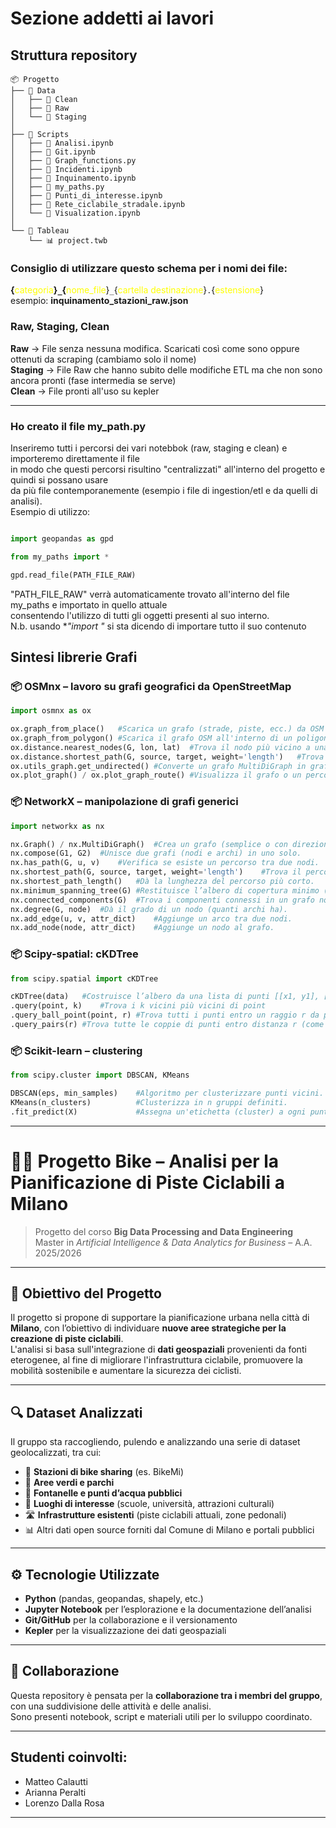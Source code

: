 # Sezione addetti ai lavori

## Struttura repository
```
📦 Progetto
├── 📁 Data
│   ├── 📁 Clean
│   ├── 📁 Raw
│   └── 📁 Staging
│
├── 📁 Scripts
│   ├── 📓 Analisi.ipynb
│   ├── 📓 Git.ipynb
│   ├── 🐍 Graph_functions.py
│   ├── 📓 Incidenti.ipynb
│   ├── 📓 Inquinamento.ipynb
│   ├── 🐍 my_paths.py
│   ├── 📓 Punti_di_interesse.ipynb
│   ├── 📓 Rete_ciclabile_stradale.ipynb
│   └── 📓 Visualization.ipynb
│
└── 📁 Tableau
    └── 📊 project.twb
```
### Consiglio di utilizzare questo schema per i nomi dei file:
**{**<span style="color:yellow">categoria</span>**}`_`{**<span style="color:yellow">nome_file</span>}`_`{<span style="color:yellow">cartella destinazione</span>}`.`{<span style="color:yellow">estensione</span>}  
esempio:    **inquinamento_stazioni_raw.json**

### Raw, Staging, Clean
**Raw**     →   File senza nessuna modifica. Scaricati così come sono oppure ottenuti da scraping (cambiamo solo il nome)  
**Staging** →   File Raw che hanno subito delle modifiche ETL ma che non sono ancora pronti (fase intermedia se serve)  
**Clean**   →   File pronti all'uso su kepler  

---

### Ho creato il file my_path.py
Inseriremo tutti i percorsi dei vari notebbok (raw, staging e clean) e importeremo direttamente il file  
in modo che questi percorsi risultino "centralizzati" all'interno del progetto e quindi si possano usare  
da più file contemporanemente (esempio i file di ingestion/etl e da quelli di analisi).  
Esempio di utilizzo:

```python

import geopandas as gpd

from my_paths import *

gpd.read_file(PATH_FILE_RAW)

```
"PATH_FILE_RAW" verrà automaticamente trovato all'interno del file my_paths e importato in quello attuale  
consentendo l'utilizzo di tutti gli oggetti presenti al suo interno.  
N.b. usando **"import *"** si sta dicendo di importare tutto il suo contenuto

## Sintesi librerie Grafi

### 📦 OSMnx – lavoro su grafi geografici da OpenStreetMap

```python
import osmnx as ox

ox.graph_from_place()	#Scarica un grafo (strade, piste, ecc.) da OSM per una città o zona.
ox.graph_from_polygon()	#Scarica il grafo OSM all'interno di un poligono (es. confine Milano).
ox.distance.nearest_nodes(G, lon, lat)	#Trova il nodo più vicino a una coordinata geografica.
ox.distance.shortest_path(G, source, target, weight='length')	#Trova il percorso più corto tra due nodi, pesato per lunghezza o altro.
ox.utils_graph.get_undirected()	#Converte un grafo MultiDiGraph in grafo non orientato. Utile per MST.
ox.plot_graph() / ox.plot_graph_route()	#Visualizza il grafo o un percorso sopra di esso.
```

### 📦 NetworkX – manipolazione di grafi generici

```python
import networkx as nx

nx.Graph() / nx.MultiDiGraph()	#Crea un grafo (semplice o con direzioni e archi multipli).
nx.compose(G1, G2)	#Unisce due grafi (nodi e archi) in uno solo.
nx.has_path(G, u, v)	#Verifica se esiste un percorso tra due nodi.
nx.shortest_path(G, source, target, weight='length')	#Trova il percorso più corto (come OSMnx).
nx.shortest_path_length()	#Dà la lunghezza del percorso più corto.
nx.minimum_spanning_tree(G)	#Restituisce l’albero di copertura minimo (MST).
nx.connected_components(G)	#Trova i componenti connessi in un grafo non orientato.
nx.degree(G, node)	#Dà il grado di un nodo (quanti archi ha).
nx.add_edge(u, v, attr_dict)	#Aggiunge un arco tra due nodi.
nx.add_node(node, attr_dict)	#Aggiunge un nodo al grafo.
```

### 📦 Scipy-spatial: cKDTree

```python
from scipy.spatial import cKDTree

cKDTree(data)	#Costruisce l’albero da una lista di punti [[x1, y1], [x2, y2], ...]
.query(point, k)	#Trova i k vicini più vicini di point
.query_ball_point(point, r)	#Trova tutti i punti entro un raggio r da point
.query_pairs(r)	#Trova tutte le coppie di punti entro distanza r (come nel tuo esempio)
```

### 📦 Scikit-learn – clustering

```python
from scipy.cluster import DBSCAN, KMeans

DBSCAN(eps, min_samples)	#Algoritmo per clusterizzare punti vicini. Non richiede sapere in anticipo il numero di cluster.
KMeans(n_clusters)	        #Clusterizza in n gruppi definiti.
.fit_predict(X)	            #Assegna un'etichetta (cluster) a ogni punto.
```

--- 

# 🚴‍♂️ Progetto Bike – Analisi per la Pianificazione di Piste Ciclabili a Milano

> Progetto del corso **Big Data Processing and Data Engineering**  
> Master in *Artificial Intelligence & Data Analytics for Business* – A.A. 2025/2026

---

## 📌 Obiettivo del Progetto

Il progetto si propone di supportare la pianificazione urbana nella città di **Milano**, con l’obiettivo di individuare **nuove aree strategiche per la creazione di piste ciclabili**.  
L'analisi si basa sull'integrazione di **dati geospaziali** provenienti da fonti eterogenee, al fine di migliorare l'infrastruttura ciclabile, promuovere la mobilità sostenibile e aumentare la sicurezza dei ciclisti.

---

## 🔍 Dataset Analizzati

Il gruppo sta raccogliendo, pulendo e analizzando una serie di dataset geolocalizzati, tra cui:

- 📍 **Stazioni di bike sharing** (es. BikeMi)
- 🌳 **Aree verdi e parchi**
- 🚰 **Fontanelle e punti d’acqua pubblici**
- 🏫 **Luoghi di interesse** (scuole, università, attrazioni culturali)
- 🛣️ **Infrastrutture esistenti** (piste ciclabili attuali, zone pedonali)
- 📊 Altri dati open source forniti dal Comune di Milano e portali pubblici

---

## ⚙️ Tecnologie Utilizzate

- **Python** (pandas, geopandas, shapely, etc.)
- **Jupyter Notebook** per l’esplorazione e la documentazione dell’analisi
- **Git/GitHub** per la collaborazione e il versionamento
- **Kepler** per la visualizzazione dei dati geospaziali

---

## 👥 Collaborazione

Questa repository è pensata per la **collaborazione tra i membri del gruppo**, con una suddivisione delle attività e delle analisi.  
Sono presenti notebook, script e materiali utili per lo sviluppo coordinato.

---

## Studenti coinvolti:
- Matteo Calautti
- Arianna Peralti 
- Lorenzo Dalla Rosa

---